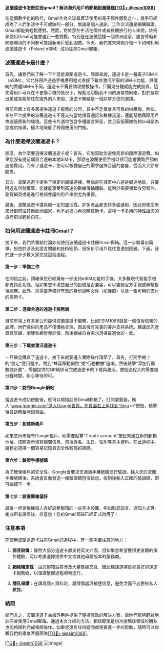 **波蘭遠遊卡怎麽註冊gmail？解決海外用戶的郵箱設置難題[[TG💪+ @esim1088](https://t.me/s/esim1088)]**

在這個數字化的時代，Gmail作為全球最廣泛使用的電子郵件服務之一，幾乎已經成為了人們生活中不可或缺的一部分。無論是個人通訊、工作交流還是網購驗證，Gmail都能夠輕鬆應對。然而，對於那些生活在國外或者長期旅行的人來說，註冊和使用Gmail可能會遇到一些挑戰。特別是在波蘭這樣一個歐洲國家，語言障礙和網絡環境的不同都可能讓新用戶感到困惑。今天，我們就來詳細介紹一下如何利用波蘭遠遊卡（Poland eSIM）成功註冊Gmail郵箱。

### 波蘭遠遊卡是什麼？

首先，讓我們來了解一下什麼是波蘭遠遊卡。簡單來說，遠遊卡是一種電子SIM卡（eSIM），它允許用戶通過手機應用程式直接下載並激活所需的SIM卡功能。與傳統的實體SIM卡不同，遠遊卡不需要物理插拔操作，只需幾分鐘就能完成設置。這使得用戶可以在不更換手機的情況下，輕鬆地切換到不同的運營商網絡。對於經常出差或長期居住在國外的人來說，遠遊卡無疑是一個非常方便的選擇。

目前市面上有多家提供遠遊卡服務的公司，其中不乏專業且可靠的供應商。例如，某些平台提供的波蘭遠遊卡不僅支持當地語音通話和數據流量，還能幫助國際用戶快速適應新的環境。這些卡片通常包含多種語言界面，並且客服團隊能夠以母語為您提供指導，極大地降低了跨國使用的門檻。

### 為什麼選擇波蘭遠遊卡？

那麼，為什麼要選擇波蘭遠遊卡呢？首先，它能幫助您避免高昂的國際漫遊費。如果您沒有提前購買合適的本地SIM卡，那麼在波蘭使用手機時很可能會面臨巨額的通信費用。而有了遠遊卡，您可以根據自己的需求選擇合適的套餐，從而大大節省開支。

其次，波蘭遠遊卡提供了穩定的網絡連接。無論是在城市中心還是偏遠地區，只要附近有信號覆蓋，您就能享受到高速的數據傳輸體驗。這對於需要頻繁收發郵件、瀏覽網頁或是進行視頻會議的用戶來說尤為重要。

最後，波蘭遠遊卡還具備一定的靈活性。許多產品都支持多國通用，因此即使您未來計劃前往其他歐洲國家，也不必擔心再次購買新卡。這種一卡多用的特性讓您的旅行更加輕鬆自在。

### 如何用波蘭遠遊卡註冊Gmail？

接下來，我們將重點討論如何使用波蘭遠遊卡註冊Gmail郵箱。這一步驟看似簡單，但由於涉及到語言問題和技術細節，很多新手用戶往往會遇到困難。下面，我們就一步步教大家完成這個過程。

#### 第一步：準備工作

在開始之前，請確保您已經擁有一部支持eSIM功能的手機。大多數現代智能手機都支持此功能，但如果您不清楚自己的設備是否兼容，可以查閱官方手冊或聯繫售後服務。此外，還需要準備好有效的身份證明文件（如護照）以及一張可用於支付的信用卡。

#### 第二步：選擇合適的遠遊卡服務商

目前市場上有多家公司提供波蘭遠遊卡服務，比如ESIM1088就是一個值得信賴的品牌。他們提供的產品不僅價格合理，而且擁有完善的客戶支持系統。建議您先登錄其官網，瀏覽各類套餐詳情，然後根據自身需求選擇最適合的一款。

#### 第三步：下載並激活遠遊卡

一旦確定購買了遠遊卡，接下來就要進入實際操作環節了。首先，打開手機上的“設定”應用程序，找到“蜂窩移動網路”或“行動數據”選項。然後點擊“添加行動數據計劃”，掃描提供的QR碼即可完成遠遊卡的下載與激活。整個過程大約需要幾分鐘時間，耐心等待即可。

#### 第四步：訪問Google網站

當遠遊卡成功啟動後，就可以開始註冊Gmail郵箱了。打開瀏覽器，輸入“www.google.com”進入Google首頁。在頁面右上角找到“Sign in”按鈕，點擊後會跳轉至登錄頁面。

#### 第五步：創建新帳戶

如果您尚未擁有Google帳戶，則需要點擊“Create account”按鈕來建立新的郵箱地址。按照提示填寫相關信息，包括姓名、生日、性別等基本資料。在此過程中，請務必選擇一個容易記憶且安全性較高的密碼。

#### 第六步：驗證手機號碼

為了確保帳戶的安全性，Google會要求您通過手機號碼進行驗證。輸入您的波蘭手機號碼後，系統會自動發送一條驗證碼短信給您。收到後輸入正確的驗證碼，即可繼續下一步。

#### 第七步：設置郵箱偏好

最後一步是根據個人喜好調整郵箱的一些基本設置，例如默認語言、通知方式等。完成所有設置後，恭喜您！您的Gmail郵箱已經正式啟用了！

### 注意事項

在使用波蘭遠遊卡註冊Gmail的過程中，有一些需要注意的地方：

1. **語言設置**：雖然大部分遠遊卡都支持英文介面，但如果您希望獲得更直觀的操作體驗，可以考慮選擇提供中文或其他母語版本的服務商。
   
2. **網絡穩定性**：由於郵箱註冊涉及大量數據交互，因此建議選擇信譽良好的遠遊卡服務商，以保證整個過程順利進行。

3. **隱私保護**：在填寫個人資料時，請謹慎處理敏感信息，避免泄露不必要的私人數據。

### 結語

總而言之，波蘭遠遊卡為海外用戶提供了便捷高效的解決方案，讓他們能夠輕鬆地註冊並使用Gmail郵箱。通過本文介紹的方法，相信即使是初次接觸該領域的朋友也能夠順利完成相關操作。如果您還有任何疑問或需要進一步的帮助，隨時可以聯繫我們的專業客服團隊[[TG💪+ @esim1088](https://t.me/s/esim1088)]。

[[TG💪+ @esim1088](https://t.me/s/esim1088) ![Image](https://i.postimg.cc/4NQfJmqS/Snipaste-2025-05-13-00-14-12.png)]